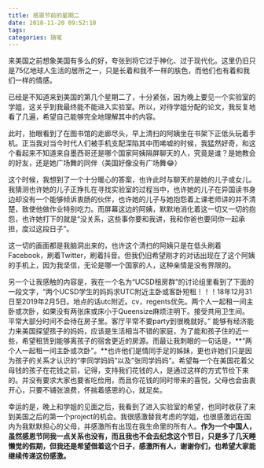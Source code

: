 ```yaml
---
title: 感恩节前的星期二
date: 2018-11-20 09:52:18
tags:
categories: 随笔
---
```


来美国之前想象美国有多么的好，夸张到将它过于神化、过于现代化。这里仍旧只是75亿地球人生活的居所之一，只是长着和我不一样的肤色，而他们也有着和我们一样的情感。
<!--more-->

已经是不知道来到美国的第几个星期二了，十分紧张，因为晚上要见一个实验室的学姐，这关乎到我最终能不能进入实验室。所以，对待学姐分配的论文，我反复地看了几遍，希望自己能够完全地理解其中的内容。

此时，抬眼看到了在图书馆的走廊尽头，早上清扫的阿姨坐在书架下正低头玩着手机。正当我对当今时代人们被手机支配深陷其中而唏嘘的时候，我猛然好奇，和这个看起来不知道来自墨西哥还是哪个国家阿姨隔屏聊天的人，究竟是谁？是她教会的好友，还是她广场舞的同伴（美国好像没有广场舞😂）

这个时候，我想到了一个十分暖心的答案，也许此时与聊天的是她的儿子或女儿。我猜测也许她的儿子正挣扎在寻找实验室的过程当中，也许她的儿子在异国读书身边却没有一个能够倾诉衷肠的伙伴，也许她的儿子与她抱怨着上课老师讲的并不清楚，致使他做作业特别吃力。而屏幕这边的阿姨，默默地消化着这一切又一切的抱怨，也许她打下的就是“没关系，这些事你要和我讲，我和你爸也要同你一起承担，度过这段日子”。

这一切的画面都是我脑洞出来的，也许这个清扫的阿姨只是在低头刷着Facebook，刷着Twitter，刷着抖音。但我仍旧希望刚才的对话出现在了这个阿姨的手机上，因为我坚信，无论是哪一个国家的人，这种亲情是没有界限的。

另一个让我感触的内容是，我在一个名为“UCSD租房群”的讨论组里看到了下面的一段文字，“两个UCSD学生的妈妈求UTC附近主卧或客卧短租！！！18年12月31日至2019年2月5日。地点的话utc附近。cv，regents优先。两个人一起租一间主卧或次卧，如果没有两张床或床小于Queensize麻烦注明下。接受共用卫生间。平常大部分时间不会待在房子里。客厅平常不要party到很晚就好。” 能够有经济能力来美国探望孩子的妈妈，应该是生活相当不错的家庭，为了能和孩子住的近一些，希望租赁到能够离孩子的宿舍更近的房源。而最让我刺眼的一句话是，**“两个人一起租一间主卧或次卧”。**也许他们是情同手足的姊妹，更也许她们只是因为孩子的关系才认识的“李同学妈妈”以及”张同学妈妈“。希望每一个在美国花着父母钱的孩子在花钱之前，记得，支持我们花钱的人，是通过这样的方式节俭下来的。并没有要求大家也要省吃俭用，而且你花钱的同时带来的喜悦，父母也会由衷开心，只要不铺张浪费，怀揣着感恩的心，就足矣。

幸运的是，晚上和学姐的见面之后，我看到了进入实验室的希望，也同时收获了来到美国之后的第一个project的机会。我很感激替我考虑的学姐，也很感激远在国内为我默默担心的父母，并感激所有出现在我生命里的所有人。**作为一个中国人，虽然感恩节同我一点关系也没有，而且我也不会去纪念这个节日，只是多了几天睡懒觉的假期，但我还是希望借着这个日子，感激所有人，谢谢你们，也希望大家能继续传递这份感激。**



